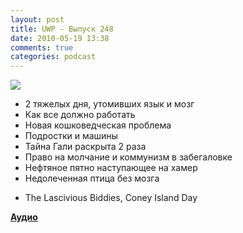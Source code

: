 ```yaml
---
layout: post
title: UWP - Выпуск 248
date: 2010-05-19 13:38
comments: true
categories: podcast
---
```

![](https://podcast.umputun.com/images/uwp/uwp248.jpg)

- 2 тяжелых дня, утомивших язык и мозг
- Как все должно работать
- Новая кошковедческая проблема
- Подростки и машины
- Тайна Гали раскрыта 2 раза
- Право на молчание и коммунизм в забегаловке
- Нефтяное пятно наступающее на хамер
- Недолеченная птица без мозга


* The Lascivious Biddies, Coney Island Day


**[Аудио](http://archive.rucast.net/uwp/media/ump_podcast248.mp3)**
<audio src="http://archive.rucast.net/uwp/media/ump_podcast248.mp3" preload="none">
